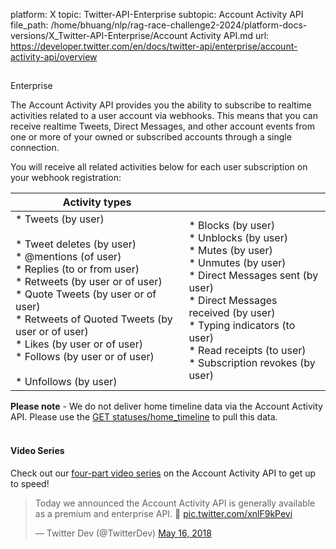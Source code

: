 platform: X
topic: Twitter-API-Enterprise
subtopic: Account Activity API
file_path: /home/bhuang/nlp/rag-race-challenge2-2024/platform-docs-versions/X_Twitter-API-Enterprise/Account Activity API.md
url: https://developer.twitter.com/en/docs/twitter-api/enterprise/account-activity-api/overview


## 

Enterprise

The Account Activity API provides you the ability to subscribe to realtime activities related to a user account via webhooks. This means that you can receive realtime Tweets, Direct Messages, and other account events from one or more of your owned or subscribed accounts through a single connection.

You will receive all related activities below for each user subscription on your webhook registration:

| Activity types |     |
| --- | --- |
| * Tweets (by user)  <br>    <br>* Tweet deletes (by user)<br>* @mentions (of user)<br>* Replies (to or from user)<br>* Retweets (by user or of user)<br>* Quote Tweets (by user or of user)<br>* Retweets of Quoted Tweets (by user or of user)<br>* Likes (by user or of user)<br>* Follows (by user or of user)  <br>    <br>* Unfollows (by user) | * Blocks (by user)<br>* Unblocks (by user)<br>* Mutes (by user)<br>* Unmutes (by user)<br>* Direct Messages sent (by user)<br>* Direct Messages received (by user)<br>* Typing indicators (to user)<br>* Read receipts (to user)<br>* Subscription revokes (by user) |

**Please note** - We do not deliver home timeline data via the Account Activity API. Please use the [GET statuses/home\_timeline](https://developer.twitter.com/en/docs/tweets/timelines/api-reference/get-statuses-home_timeline) to pull this data.  
 

#### Video Series

Check out our [four-part video series](https://www.youtube.com/watch?v=otPxejFhyy8&index=0&list=PLFKjcMIU2WshGG6Yj940XM7Z6BFs1zfBg) on the Account Activity API to get up to speed!

> Today we announced the Account Activity API is generally available as a premium and enterprise API. 🔔 [pic.twitter.com/xnlF9kPevi](https://t.co/xnlF9kPevi)
> 
> — Twitter Dev (@TwitterDev) [May 16, 2018](https://twitter.com/TwitterDev/status/996790447048613888?ref_src=twsrc%5Etfw)